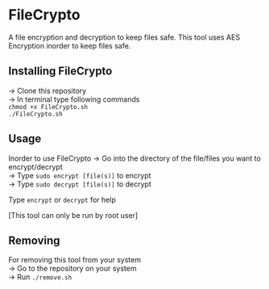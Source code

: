 # FileCrypto
A file encryption and decryption to keep files safe. This tool uses AES Encryption inorder to keep files safe.


## Installing FileCrypto
-> Clone this repository<br>
-> In terminal type following commands<br>
`chmod +x FileCrypto.sh`<br>
`./FileCrypto.sh`<br>

## Usage
Inorder to use FileCrypto
-> Go into the directory of the file/files you want to encrypt/decrypt<br>
-> Type `sudo encrypt [file(s)]` to encrypt<br>
-> Type `sudo decrypt [file(s)]` to decrypt<br>

Type `encrypt` or `decrypt` for help

[This tool can only be run by root user]

## Removing
For removing this tool from your system <br>
-> Go to the repository on your system <br>
-> Run `./remove.sh`